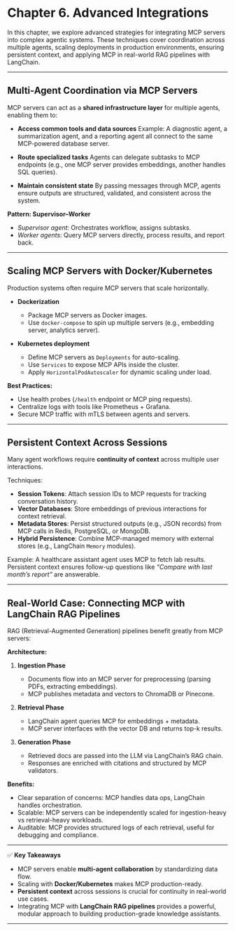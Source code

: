 # Chapter 6. Advanced Integrations

In this chapter, we explore advanced strategies for integrating MCP servers into complex agentic systems. These techniques cover coordination across multiple agents, scaling deployments in production environments, ensuring persistent context, and applying MCP in real-world RAG pipelines with LangChain.

---

## Multi-Agent Coordination via MCP Servers

MCP servers can act as a **shared infrastructure layer** for multiple agents, enabling them to:

* **Access common tools and data sources**
  Example: A diagnostic agent, a summarization agent, and a reporting agent all connect to the same MCP-powered database server.

* **Route specialized tasks**
  Agents can delegate subtasks to MCP endpoints (e.g., one MCP server provides embeddings, another handles SQL queries).

* **Maintain consistent state**
  By passing messages through MCP, agents ensure outputs are structured, validated, and consistent across the system.

**Pattern: Supervisor–Worker**

* *Supervisor agent*: Orchestrates workflow, assigns subtasks.
* *Worker agents*: Query MCP servers directly, process results, and report back.

---

## Scaling MCP Servers with Docker/Kubernetes

Production systems often require MCP servers that scale horizontally.

* **Dockerization**

  * Package MCP servers as Docker images.
  * Use `docker-compose` to spin up multiple servers (e.g., embedding server, analytics server).

* **Kubernetes deployment**

  * Define MCP servers as `Deployments` for auto-scaling.
  * Use `Services` to expose MCP APIs inside the cluster.
  * Apply `HorizontalPodAutoscaler` for dynamic scaling under load.

**Best Practices:**

* Use health probes (`/health` endpoint or MCP ping requests).
* Centralize logs with tools like Prometheus + Grafana.
* Secure MCP traffic with mTLS between agents and servers.

---

## Persistent Context Across Sessions

Many agent workflows require **continuity of context** across multiple user interactions.

Techniques:

* **Session Tokens**: Attach session IDs to MCP requests for tracking conversation history.
* **Vector Databases**: Store embeddings of previous interactions for context retrieval.
* **Metadata Stores**: Persist structured outputs (e.g., JSON records) from MCP calls in Redis, PostgreSQL, or MongoDB.
* **Hybrid Persistence**: Combine MCP-managed memory with external stores (e.g., LangChain `Memory` modules).

Example:
A healthcare assistant agent uses MCP to fetch lab results. Persistent context ensures follow-up questions like *“Compare with last month’s report”* are answerable.

---

## Real-World Case: Connecting MCP with LangChain RAG Pipelines

RAG (Retrieval-Augmented Generation) pipelines benefit greatly from MCP servers:

**Architecture:**

1. **Ingestion Phase**

   * Documents flow into an MCP server for preprocessing (parsing PDFs, extracting embeddings).
   * MCP publishes metadata and vectors to ChromaDB or Pinecone.

2. **Retrieval Phase**

   * LangChain agent queries MCP for embeddings + metadata.
   * MCP server interfaces with the vector DB and returns top-k results.

3. **Generation Phase**

   * Retrieved docs are passed into the LLM via LangChain’s RAG chain.
   * Responses are enriched with citations and structured by MCP validators.

**Benefits:**

* Clear separation of concerns: MCP handles data ops, LangChain handles orchestration.
* Scalable: MCP servers can be independently scaled for ingestion-heavy vs retrieval-heavy workloads.
* Auditable: MCP provides structured logs of each retrieval, useful for debugging and compliance.

---

✅ **Key Takeaways**

* MCP servers enable **multi-agent collaboration** by standardizing data flow.
* Scaling with **Docker/Kubernetes** makes MCP production-ready.
* **Persistent context** across sessions is crucial for continuity in real-world use cases.
* Integrating MCP with **LangChain RAG pipelines** provides a powerful, modular approach to building production-grade knowledge assistants.

---
